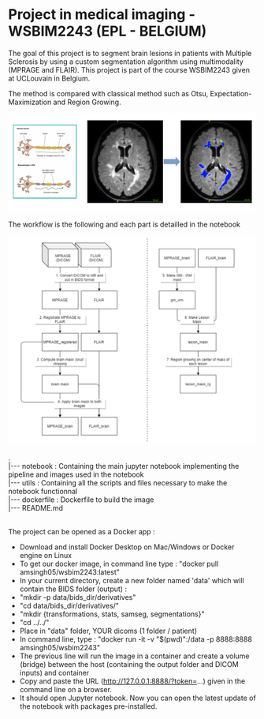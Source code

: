 # Project in medical imaging - WSBIM2243 (EPL - BELGIUM) 
The goal of this project is to segment brain lesions in patients with Multiple Sclerosis by using a custom segmentation algorithm using multimodality (MPRAGE and FLAIR). This project is part of the course WSBIM2243 given at UCLouvain in Belgium. 

The method is compared with classical method such as Otsu, Expectation-Maximization and Region Growing.

<img src="notebook/img/MS.png"/>

The workflow is the following and each part is detailled in the notebook 

<img src="notebook/img/pipeline.png"/>

. <br/>
|--- notebook                 : Containing the main jupyter notebook implementing the pipeline and images used in the notebook <br/>
|--- utils                    : Containing all the scripts and files necessary to make the notebook functionnal <br/>
|--- dockerfile               : Dockerfile to build the image <br/>
|--- README.md <br/>
<br/>


The project can be opened as a Docker app : 

- Download and install Docker Desktop on Mac/Windows or Docker engine on Linux
- To get our docker image, in command line type : "docker pull amsingh05/wsbim2243:latest"
- In your current directory, create a new folder named 'data' which will contain the BIDS folder (output) : 
-   "mkdir -p data/bids_dir/derivatives"
-   "cd data/bids_dir/derivatives/"
-   "mkdir {transformations, stats, samseg, segmentations}"
-   "cd ../../"
- Place in "data" folder, YOUR dicoms (1 folder / patient)
- In command line, type : "docker run -it -v "$(pwd)":/data -p 8888:8888 amsingh05/wsbim2243"
- The previous line will run the image in a container and create a volume (bridge) between the host (containing the output folder and DICOM inputs) and container
- Copy and paste the URL (http://127.0.0.1:8888/?token=...) given in the command line on a browser.
- It should open Jupyter notebook. Now you can open the latest update of the notebook with packages pre-installed.
